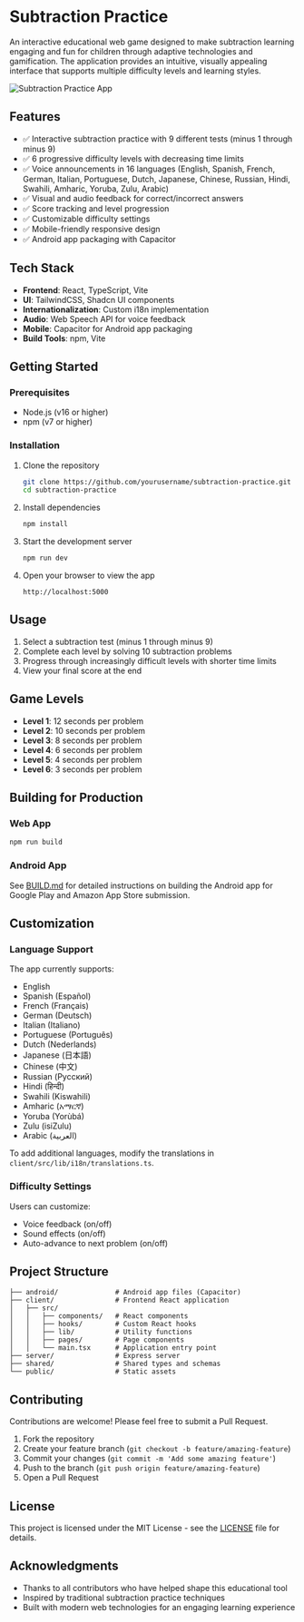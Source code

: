 # Subtraction Practice

An interactive educational web game designed to make subtraction learning engaging and fun for children through adaptive technologies and gamification. The application provides an intuitive, visually appealing interface that supports multiple difficulty levels and learning styles.

![Subtraction Practice App](./screenshots/app-preview.png)

## Features

- ✅ Interactive subtraction practice with 9 different tests (minus 1 through minus 9)
- ✅ 6 progressive difficulty levels with decreasing time limits
- ✅ Voice announcements in 16 languages (English, Spanish, French, German, Italian, Portuguese, Dutch, Japanese, Chinese, Russian, Hindi, Swahili, Amharic, Yoruba, Zulu, Arabic)
- ✅ Visual and audio feedback for correct/incorrect answers
- ✅ Score tracking and level progression
- ✅ Customizable difficulty settings
- ✅ Mobile-friendly responsive design
- ✅ Android app packaging with Capacitor

## Tech Stack

- **Frontend**: React, TypeScript, Vite
- **UI**: TailwindCSS, Shadcn UI components
- **Internationalization**: Custom i18n implementation
- **Audio**: Web Speech API for voice feedback
- **Mobile**: Capacitor for Android app packaging
- **Build Tools**: npm, Vite

## Getting Started

### Prerequisites

- Node.js (v16 or higher)
- npm (v7 or higher)

### Installation

1. Clone the repository
   ```bash
   git clone https://github.com/yourusername/subtraction-practice.git
   cd subtraction-practice
   ```

2. Install dependencies
   ```bash
   npm install
   ```

3. Start the development server
   ```bash
   npm run dev
   ```

4. Open your browser to view the app
   ```
   http://localhost:5000
   ```

## Usage

1. Select a subtraction test (minus 1 through minus 9)
2. Complete each level by solving 10 subtraction problems
3. Progress through increasingly difficult levels with shorter time limits
4. View your final score at the end

## Game Levels

- **Level 1**: 12 seconds per problem
- **Level 2**: 10 seconds per problem
- **Level 3**: 8 seconds per problem
- **Level 4**: 6 seconds per problem
- **Level 5**: 4 seconds per problem
- **Level 6**: 3 seconds per problem

## Building for Production

### Web App

```bash
npm run build
```

### Android App

See [BUILD.md](./BUILD.md) for detailed instructions on building the Android app for Google Play and Amazon App Store submission.

## Customization

### Language Support

The app currently supports:
- English
- Spanish (Español)
- French (Français)
- German (Deutsch)
- Italian (Italiano)
- Portuguese (Português)
- Dutch (Nederlands)
- Japanese (日本語)
- Chinese (中文)
- Russian (Русский)
- Hindi (हिन्दी)
- Swahili (Kiswahili)
- Amharic (አማርኛ)
- Yoruba (Yorùbá)
- Zulu (isiZulu)
- Arabic (العربية)

To add additional languages, modify the translations in `client/src/lib/i18n/translations.ts`.

### Difficulty Settings

Users can customize:
- Voice feedback (on/off)
- Sound effects (on/off)
- Auto-advance to next problem (on/off)

## Project Structure

```
├── android/              # Android app files (Capacitor)
├── client/               # Frontend React application
│   ├── src/
│   │   ├── components/   # React components
│   │   ├── hooks/        # Custom React hooks
│   │   ├── lib/          # Utility functions
│   │   ├── pages/        # Page components
│   │   └── main.tsx      # Application entry point
├── server/               # Express server
├── shared/               # Shared types and schemas
└── public/               # Static assets
```

## Contributing

Contributions are welcome! Please feel free to submit a Pull Request.

1. Fork the repository
2. Create your feature branch (`git checkout -b feature/amazing-feature`)
3. Commit your changes (`git commit -m 'Add some amazing feature'`)
4. Push to the branch (`git push origin feature/amazing-feature`)
5. Open a Pull Request

## License

This project is licensed under the MIT License - see the [LICENSE](LICENSE) file for details.

## Acknowledgments

- Thanks to all contributors who have helped shape this educational tool
- Inspired by traditional subtraction practice techniques
- Built with modern web technologies for an engaging learning experience